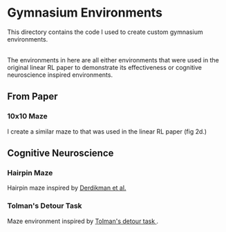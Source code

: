 # Gymnasium Environments
This directory contains the code I used to create custom gymnasium environments. <br> <br>

The environments in here are all either environments that were used in the original linear RL paper to demonstrate its effectiveness or cognitive neuroscience inspired environments.

## From Paper
### 10x10 Maze
I create a similar maze to that was used in the linear RL paper (fig 2d.)

## Cognitive Neuroscience
### Hairpin Maze
Hairpin maze inspired by [Derdikman et al.](https://www.nature.com/articles/nn.2396)

### Tolman's Detour Task
Maze environment inspired by [Tolman's detour task ](https://psycnet.apa.org/record/1949-00103-001).